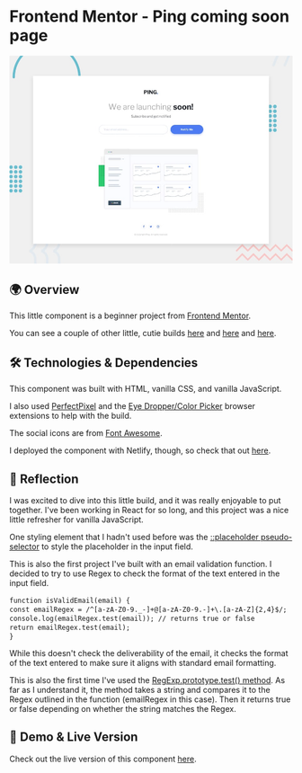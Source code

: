# Frontend Mentor - Ping coming soon page

![Design preview for the Ping coming soon page coding challenge](./project%20requirements/design/desktop-preview.jpg)

## 🌍 Overview

This little component is a beginner project from [Frontend Mentor](https://www.frontendmentor.io/challenges/ping-single-column-coming-soon-page-5cadd051fec04111f7b848da/hub).

You can see a couple of other little, cutie builds [here](https://github.com/crwainstock/fe-mentor-social-proof) and [here](https://github.com/crwainstock/fe-mentor-product-preview) and [here](https://github.com/crwainstock/fe-mentor-testimonial-grid).

## 🛠️ Technologies & Dependencies

This component was built with HTML, vanilla CSS, and vanilla JavaScript.

I also used [PerfectPixel](https://www.welldonecode.com/perfectpixel/) and the [Eye Dropper/Color Picker](https://eyedropper.org/) browser extensions to help with the build.

The social icons are from [Font Awesome](https://fontawesome.com/icons).

I deployed the component with Netlify, though, so check that out [here](https://glowing-babka-60bb1c.netlify.app/).

## 🤔 Reflection

I was excited to dive into this little build, and it was really enjoyable to put together. I've been working in React for so long, and this project was a nice little refresher for vanilla JavaScript.

One styling element that I hadn't used before was the [::placeholder pseudo-selector](https://developer.mozilla.org/en-US/docs/Web/CSS/::placeholder) to style the placeholder in the input field.

This is also the first project I've built with an email validation function. I decided to try to use Regex to check the format of the text entered in the input field.

```
function isValidEmail(email) {
const emailRegex = /^[a-zA-Z0-9._-]+@[a-zA-Z0-9.-]+\.[a-zA-Z]{2,4}$/;
console.log(emailRegex.test(email)); // returns true or false
return emailRegex.test(email);
}
```

While this doesn't check the deliverability of the email, it checks the format of the text entered to make sure it aligns with standard email formatting.

This is also the first time I've used the [RegExp.prototype.test() method](https://developer.mozilla.org/en-US/docs/Web/JavaScript/Reference/Global_Objects/RegExp/test). As far as I understand it, the method takes a string and compares it to the Regex outlined in the function (emailRegex in this case). Then it returns true or false depending on whether the string matches the Regex.

## 👀 Demo & Live Version

Check out the live version of this component [here](https://glowing-babka-60bb1c.netlify.app/).
